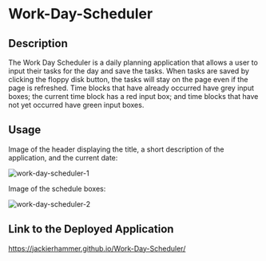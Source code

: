 # Work-Day-Scheduler

## Description

The Work Day Scheduler is a daily planning application that allows a user to input their tasks for the day and save the tasks. When tasks are saved by clicking the floppy disk button, the tasks will stay on the page even if the page is refreshed. Time blocks that have already occurred have grey input boxes; the current time block has a red input box; and time blocks that have not yet occurred have green input boxes. 

## Usage

Image of the header displaying the title, a short description of the application, and the current date:

![work-day-scheduler-1](https://user-images.githubusercontent.com/106570933/179424194-1c859969-702a-45af-9fa9-537b9828e052.png)

Image of the schedule boxes:

![work-day-scheduler-2](https://user-images.githubusercontent.com/106570933/179424200-88ce6998-5521-42d4-a091-d32437ffd495.png)

## Link to the Deployed Application

https://jackierhammer.github.io/Work-Day-Scheduler/
